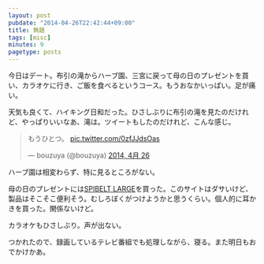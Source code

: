 ```yaml
---
layout: post
pubdate: "2014-04-26T22:42:44+09:00"
title: 無題
tags: [misc]
minutes: 9
pagetype: posts
---
```

今日はデート。布引の滝からハーブ園、三宮に戻って母の日のプレゼントを買い、カラオケに行き、ご飯を食べるというコース。もうおなかいっぱい。足が痛い。

天気も良くて、ハイキング日和だった。ひさしぶりに布引の滝を見たのだけれど、やっぱりいいなあ、滝は。ツイートもしたのだけれど、こんな感じ。

<blockquote class="twitter-tweet" lang="ja"><p>もうひとつ。 <a href="http://t.co/0zfJJdsOas">pic.twitter.com/0zfJJdsOas</a></p>&mdash; bouzuya (@bouzuya) <a href="https://twitter.com/bouzuya/statuses/459883051799957505">2014, 4月 26</a></blockquote>
<script async src="//platform.twitter.com/widgets.js" charset="utf-8"></script>

ハーブ園は相変わらず、特に見るところがない。

母の日のプレゼントには[SPIBELT LARGE](http://www.spibelt.jp/large.html)を買った。このサイトはダサいけど、製品はそこそこ便利そう。むしろぼくがつけようかと思うくらい。個人的に耳かきを買った。関係ないけど。

カラオケもひさしぶり。声が出ない。

つかれたので、録画しているテレビ番組でも処理しながら、寝る。また明日もおでかけかあ。
